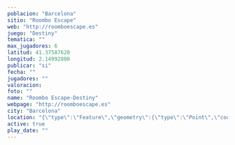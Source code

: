 ```yaml
---
poblacion: "Barcelona"
sitio: "Roombo Escape"
web: "http://roomboescape.es"
juego: "Destiny"
tematica: ""
max_jugadores: 6
latitud: 41.37587620
longitud: 2.14992800
publicar: "si"
fecha: ""
jugadores: ""
valoracion: 
foto: ""
name: "Roombo Escape-Destiny"
webpage: "http://roomboescape.es"
city: "Barcelona"
location: "{\"type\":\"Feature\",\"geometry\":{\"type\":\"Point\",\"coordinates\":[\"41,37587620\",\"2,14992800\"]}}"
active: true
play_date: ""
---
```


